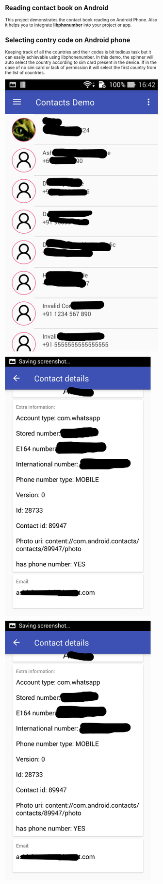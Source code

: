 ## Reading contact book on Android

This project demonstrates the contact book reading on Android Phone. Also it helps you to integrate [**libphonumber**](https://github.com/googlei18n/libphonenumber) into your project or app.


## Selecting contry code on Android phone
Keeping track of all the countries and their codes is bit tedious task but it can easily achievable using libphonenumber. In this demo, the spinner will auto select the country according to sim card present in the device. If in the case of no sim card or lack of permission it will select the first country from the list of countries. 

![Contact list](https://github.com/ashishmodak/contact-reading-android/blob/master/images/contact_list.jpg "Contact list")


![Contact details](https://github.com/ashishmodak/contact-reading-android/blob/master/images/contact_details.jpg "Contact details")

![County selection](https://github.com/ashishmodak/contact-reading-android/blob/master/images/contact_details.jpg "County selection")
